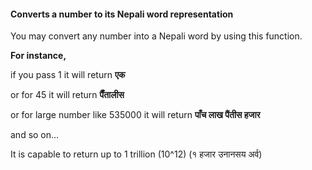 #### Converts a number to its Nepali word representation

You may convert any number into a Nepali word by using this function.

**For instance,**

if you pass 1 it will return **एक**

or for 45 it will return **पैँतालीस**

or for large number like 535000 it will return **पाँच लाख पैंतीस हजार**

and so on...

It is capable to return up to 1 trillion (10^12) (१ हजार उनानसय अर्व)
